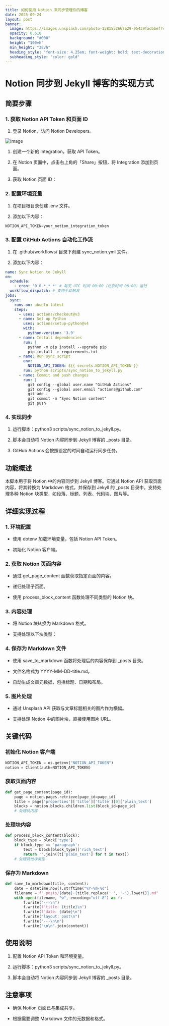 ```yaml
---
title: 如何使用 Notion 来同步管理你的博客
date: 2025-09-24
layout: post
banner:
  image: https://images.unsplash.com/photo-1581552667629-95439fadbbef?crop=entropy&cs=tinysrgb&fit=max&fm=jpg&ixid=M3w2OTIwMzJ8MHwxfHJhbmRvbXx8fHx8fHx8fDE3NTg3Mzg0Njd8&ixlib=rb-4.1.0&q=80&w=1080
  opacity: 0.618
  background: "#000"
  height: "100vh"
  min_height: "38vh"
  heading_style: "font-size: 4.25em; font-weight: bold; text-decoration: underline"
  subheading_style: "color: gold"
---
```


# Notion 同步到 Jekyll 博客的实现方式

## 简要步骤

### 1. 获取 Notion API Token 和页面 ID

1. 登录 Notion，访问 Notion Developers。

![image](https://prod-files-secure.s3.us-west-2.amazonaws.com/a7a0cc5a-89b9-4cda-8686-1fba0ca52f40/d19c1afe-dea5-4312-9333-786b0ba83054/image.png?X-Amz-Algorithm=AWS4-HMAC-SHA256&X-Amz-Content-Sha256=UNSIGNED-PAYLOAD&X-Amz-Credential=ASIAZI2LB4664ZGZWQMH%2F20250924%2Fus-west-2%2Fs3%2Faws4_request&X-Amz-Date=20250924T182746Z&X-Amz-Expires=3600&X-Amz-Security-Token=IQoJb3JpZ2luX2VjENr%2F%2F%2F%2F%2F%2F%2F%2F%2F%2FwEaCXVzLXdlc3QtMiJGMEQCIFIpNtI%2FY%2FXQwW9tYq%2FGOcPgwxGfc7VXHO%2Fm7cl16oSfAiBWdygeZz1yaxy2LDsaLWE13JTIwlLrvHF2OGTnDeSWJyr%2FAwhiEAAaDDYzNzQyMzE4MzgwNSIM9dwg0kQ5OGJiNiqvKtwD6LlshJh2YhOAkOE9enmsIfxcRR8OSGsLQakOA68rHkkiBk0%2FfFXJ1vrqq3t8TwRqc%2FLeDcYxOwDjsiGhSIqzFFE%2F8VyZrjZRJWNszWYwE8xDeC8lnK1J5LIfJ3mYn07I%2FRchFbDMtXZdMlzFhyoH%2B6voGZdd6Ah1%2BPvxTyAjrX4m71L9yHWwhtmbe7%2FXYHOVanzlxlvo%2BYQ2q1x0iIWY5%2BFn%2FYieTSfhDauEJBxAQRs3G0zFdxLD22aMDo6NoIsXR%2BHPGP08bOihJtC4%2FOAhGBN81mhxpa4uyW5ohMdz2mJ%2FXU6mbJd7NECE4QC11aq5EcWw7D2VIS6OUkrvSlF4VSxoFfwRpu1SxO3uSqI20Cchz2CtYBmagC4xkpWC91wqI6HuvUapF2%2B9UI8oXWrdeKwQ7TXfe8XP2gqHBDiXmXhy9ZhQvc0%2F%2FnNdnj2iehMhqk%2F3TFrF1fts15QD0nPtiBQ89biXkt5phAutovajhgjthBkw7GkwkTmlf5ujOJeRvappi1fBAUzk%2FRJ6MiqMEkED2npPQDrZrohUVnbSxs5lDIPXnZP8ngIO%2BN2Antm5qxDxU6Y2tKSRUQ4nQ5jEaib3ciAFOETnq1nB9q%2Blno2WNlj2WjkIxN9I6T4w%2BdDQxgY6pgGDtzK%2BlLNXiX97fLAEmogAgL5j6pToZ6wCdaLBgQgwcMPGil0FT5gay5LGUGS8ImlLVXqiUQp3m%2FtWXVCuOeSFLjECrh0yVgxfQvsUNto5z8drKX7%2B7M4zxna47XDlmRLsyjA4tU4%2Fkv5tHExtGWWO1mIAKtFm4%2BN0LX8JmMt5UFcyPLq2acrouL6ub9%2BfxNHmPIkchaeb%2FMDV5qwY8vfU0ul8Y62E&X-Amz-Signature=7a6445ae566bd0725d78db5c2d70ddfd24258eced2c428824084c0ab0fd226da&X-Amz-SignedHeaders=host&x-amz-checksum-mode=ENABLED&x-id=GetObject)

1. 创建一个新的 Integration，获取 API Token。

1. 在 Notion 页面中，点击右上角的「Share」按钮，将 Integration 添加到页面。

1. 获取 Notion 页面 ID：


### 2. 配置环境变量

1. 在项目根目录创建 .env 文件。

1. 添加以下内容：

```javascript
NOTION_API_TOKEN=your_notion_integration_token
```

### 3. 配置 GitHub Actions 自动化工作流

1. 在 .github/workflows/ 目录下创建 sync_notion.yml 文件。

1. 添加以下内容：

```yaml
name: Sync Notion to Jekyll
on:
  schedule:
    - cron: '0 0 * * *' # 每天 UTC 时间 00:00（北京时间 08:00）运行
  workflow_dispatch: # 支持手动触发
jobs:
  sync:
    runs-on: ubuntu-latest
    steps:
      - uses: actions/checkout@v3
      - name: Set up Python
        uses: actions/setup-python@v4
        with:
          python-version: '3.9'
      - name: Install dependencies
        run: |
          python -m pip install --upgrade pip
          pip install -r requirements.txt
      - name: Run sync script
        env:
          NOTION_API_TOKEN: ${{ secrets.NOTION_API_TOKEN }}
        run: python scripts/sync_notion_to_jekyll.py
      - name: Commit and push changes
        run: |
          git config --global user.name "GitHub Actions"
          git config --global user.email "actions@github.com"
          git add .
          git commit -m "Sync Notion content"
          git push
```

### 4. 实现同步

1. 运行脚本：python3 scripts/sync_notion_to_jekyll.py。

1. 脚本会自动将 Notion 内容同步到 Jekyll 博客的 _posts 目录。

1. GitHub Actions 会按照设定的时间自动运行同步任务。

## 功能概述

本脚本用于将 Notion 中的内容同步到 Jekyll 博客。它通过 Notion API 获取页面内容，将其转换为 Markdown 格式，并保存到 Jekyll 的 _posts 目录中。支持处理多种 Notion 块类型，如段落、标题、列表、代码块、图片等。

## 详细实现过程

### 1. 环境配置

- 使用 dotenv 加载环境变量，包括 Notion API Token。

- 初始化 Notion 客户端。

### 2. 获取 Notion 页面内容

- 通过 get_page_content 函数获取指定页面的内容。

- 递归处理子页面。

- 使用 process_block_content 函数处理不同类型的 Notion 块。

### 3. 内容处理

- 将 Notion 块转换为 Markdown 格式。

- 支持处理以下块类型：


### 4. 保存为 Markdown 文件

- 使用 save_to_markdown 函数将处理后的内容保存到 _posts 目录。

- 文件名格式为 YYYY-MM-DD-title.md。

- 自动生成文章元数据，包括标题、日期和布局。

### 5. 图片处理

- 通过 Unsplash API 获取与文章标题相关的图片作为横幅。

- 支持处理 Notion 中的图片块，直接使用图片 URL。

## 关键代码

### 初始化 Notion 客户端

```python
NOTION_API_TOKEN = os.getenv("NOTION_API_TOKEN")
notion = Client(auth=NOTION_API_TOKEN)
```

### 获取页面内容

```python
def get_page_content(page_id):
    page = notion.pages.retrieve(page_id=page_id)
    title = page['properties']['title']['title'][0]['plain_text']
    blocks = notion.blocks.children.list(block_id=page_id)
    # 处理块内容
```

### 处理块内容

```python
def process_block_content(block):
    block_type = block['type']
    if block_type == 'paragraph':
        text = block[block_type]['rich_text']
        return ''.join([t['plain_text'] for t in text])
    # 处理其他块类型
```

### 保存为 Markdown

```python
def save_to_markdown(title, content):
    date = datetime.now().strftime("%Y-%m-%d")
    filename = f"_posts/{date}-{title.replace(' ', '-').lower()}.md"
    with open(filename, "w", encoding="utf-8") as f:
        f.write("---\n")
        f.write(f"title: {title}\n")
        f.write(f"date: {date}\n")
        f.write("layout: post\n")
        f.write("---\n\n")
        f.write("\n\n".join(content))
```

## 使用说明

1. 配置 Notion API Token 和环境变量。

1. 运行脚本：python3 scripts/sync_notion_to_jekyll.py。

1. 脚本会自动将 Notion 内容同步到 Jekyll 博客的 _posts 目录。

## 注意事项

- 确保 Notion 页面已与集成共享。

- 根据需要调整 Markdown 文件的元数据和格式。